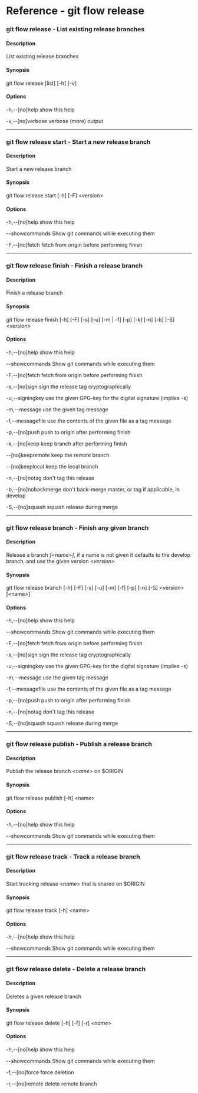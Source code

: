 # Reference -  git flow release

### git flow release - List existing release branches

#### Description
List existing release branches

#### Synopsis
git flow release [list] [-h] [-v]

#### Options
-h,--[no]help
show this help

-v,--[no]verbose
verbose (more) output

---

### git flow release start - Start a new release branch

#### Description
Start a new release branch

#### Synopsis
git flow release start [-h] [-F] \<version>

#### Options
-h,--[no]help
show this help

--showcommands
Show git commands while executing them

-F,--[no]fetch
fetch from origin before performing finish

---

### git flow release finish - Finish a release branch

#### Description
Finish a release branch

#### Synopsis
git flow release finish [-h] [-F] [-s] [-u] [-m | -f] [-p] [-k] [-n] [-b] [-S] \<version>

#### Options
-h,--[no]help
show this help

--showcommands
Show git commands while executing them

-F,--[no]fetch
fetch from origin before performing finish

-s,--[no]sign
sign the release tag cryptographically

-u,--signingkey
use the given GPG-key for the digital signature (implies -s)

-m,--message
use the given tag message

-f,--messagefile
use the contents of the given file as a tag message

-p,--[no]push
push to origin after performing finish

-k,--[no]keep
keep branch after performing finish

--[no]keepremote
keep the remote branch

--[no]keeplocal
keep the local branch

-n,--[no]notag
don't tag this release

-b,--[no]nobackmerge
don't back-merge master, or tag if applicable, in develop

-S,--[no]squash
squash release during merge

---

### git flow release branch - Finish any given branch

#### Description
Release a branch _[\<name>]_, if a name is not given it defaults to the
develop branch, and use the given version  _\<version>_

#### Synopsis
git flow release branch [-h] [-F] [-s] [-u] [-m] [-f] [-p] [-n] [-S] \<version> [\<name>]

#### Options
-h,--[no]help
show this help

--showcommands
Show git commands while executing them

-F,--[no]fetch
fetch from origin before performing finish

-s,--[no]sign
sign the release tag cryptographically

-u,--signingkey
use the given GPG-key for the digital signature (implies -s)

-m,--message
use the given tag message

-f,--messagefile
use the contents of the given file as a tag message

-p,--[no]push
push to origin after performing finish

-n,--[no]notag
don't tag this release

-S,--[no]squash
squash release during merge

---

### git flow release publish - Publish a release branch

#### Description
Publish the release branch _\<name>_ on $ORIGIN

#### Synopsis
git flow release publish [-h] \<name>

#### Options
-h,--[no]help
show this help

--showcommands
Show git commands while executing them

---

### git flow release track - Track a release branch

#### Description
Start tracking release _\<name>_ that is shared on $ORIGIN

#### Synopsis
git flow release track [-h] \<name>

#### Options
-h,--[no]help
show this help

--showcommands
Show git commands while executing them

---

### git flow release delete - Delete a release branch

#### Description
Deletes a given release branch

#### Synopsis
git flow release delete [-h] [-f] [-r] _\<name>_

#### Options
-h,--[no]help
show this help

--showcommands
Show git commands while executing them

-f,--[no]force
force deletion

-r,--[no]remote
delete remote branch
